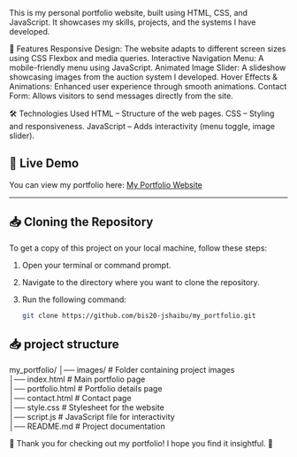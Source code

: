 This is my personal portfolio website, built using HTML, CSS, and JavaScript. It showcases my skills, projects, and the systems I have developed.

🚀 Features
Responsive Design: The website adapts to different screen sizes using CSS Flexbox and media queries.
Interactive Navigation Menu: A mobile-friendly menu using JavaScript.
Animated Image Slider: A slideshow showcasing images from the auction system I developed.
Hover Effects & Animations: Enhanced user experience through smooth animations.
Contact Form: Allows visitors to send messages directly from the site.

🛠️ Technologies Used
HTML – Structure of the web pages.
CSS – Styling and responsiveness.
JavaScript – Adds interactivity (menu toggle, image slider).


## 🚀 Live Demo  

You can view my portfolio here: [My Portfolio Website](https://bis20-jshaibu.github.io/my_portfolio/)  

---

## 📥 Cloning the Repository  

To get a copy of this project on your local machine, follow these steps:  

1. Open your terminal or command prompt.  
2. Navigate to the directory where you want to clone the repository.  
3. Run the following command:  

   ```bash
   git clone https://github.com/bis20-jshaibu/my_portfolio.git

## 📥 project structure   
my_portfolio/
│── images/               # Folder containing project images  
│── index.html            # Main portfolio page  
│── portfolio.html        # Portfolio details page  
│── contact.html          # Contact page  
│── style.css             # Stylesheet for the website  
│── script.js             # JavaScript file for interactivity  
│── README.md             # Project documentation  

🎉 Thank you for checking out my portfolio! I hope you find it insightful. 🚀

